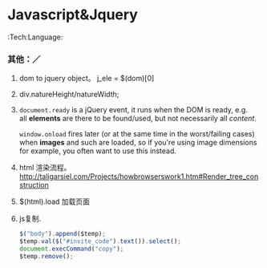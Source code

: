 # Javascript&Jquery
:Tech:Language:

### 其他：／

1. dom to jquery object。 j_ele = $(dom)[0]

2. div.natureHeight/natureWidth;

3. `document.ready` is a jQuery event, it runs when the DOM is ready, e.g. all **elements** are there to be found/used, but not necessarily all *content*.

   `window.onload` fires later (or at the same time in the worst/failing cases) when **images** and such are loaded, so if you're using image dimensions for example, you often want to use this instead.

4. html 渲染流程。http://taligarsiel.com/Projects/howbrowserswork1.htm#Render_tree_construction

5. $(html).load 加载页面

6. js复制.
   ```javascript
   $("body").append($temp);
   $temp.val($("#invite_code").text()).select();
   document.execCommand("copy");
   $temp.remove();
   ```
